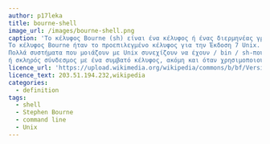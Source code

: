 ```yaml
---
author: p17leka
title: bourne-shell
image_url: /images/bourne-shell.png
caption: 'Το κέλυφος Bourne (sh) είναι ένα κέλυφος ή ένας διερμηνέας γραμμής εντολών για λειτουργικά συστήματα υπολογιστών.
Το κέλυφος Bourne ήταν το προεπιλεγμένο κέλυφος για την Έκδοση 7 Unix.
Πολλά συστήματα που μοιάζουν με Unix συνεχίζουν να έχουν / bin / sh-που θα είναι το κέλυφος Bourne ή συμβολική σύνδεση
ή σκληρός σύνδεσμος με ένα συμβατό κέλυφος, ακόμη και όταν χρησιμοποιούνται άλλα κελύφη από τους περισσότερους χρήστες.'
licence_url: 'https://upload.wikimedia.org/wikipedia/commons/b/bf/Version_7_UNIX_SIMH_PDP11_Kernels_Shell.png'
licence_text: 203.51.194.232,wikipedia
categories:
  - definition
tags:
  - shell
  - Stephen Bourne
  - command line
  - Unix
---
```

  
